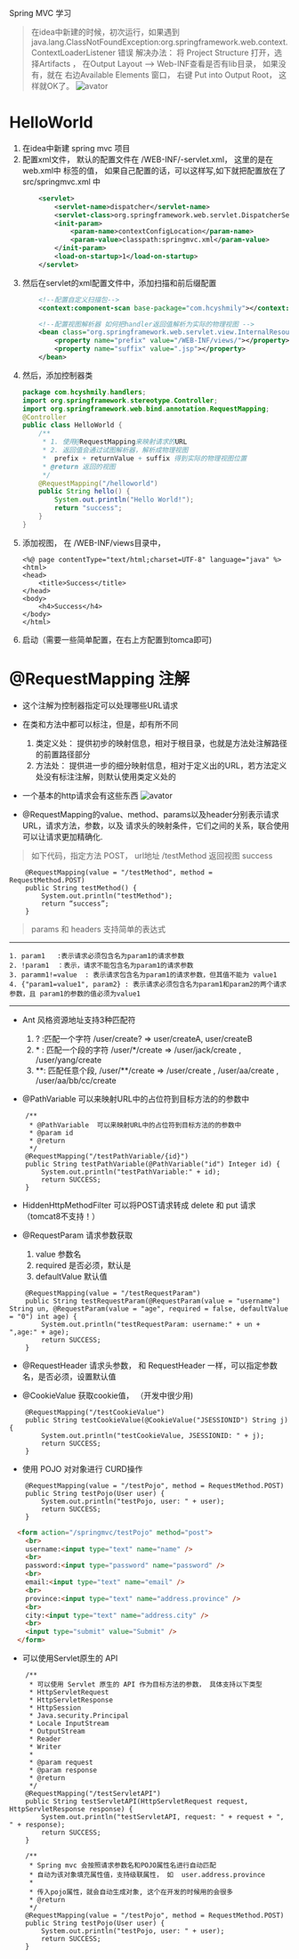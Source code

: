  Spring MVC 学习
> 在idea中新建的时候，初次运行，如果遇到 java.lang.ClassNotFoundException:org.springframework.web.context.ContextLoaderListener 错误
解决办法： 将 Project Structure 打开，选择Artifacts ， 在Output Layout –> Web-INF查看是否有lib目录， 如果没有，就在 右边Available Elements 窗口，
右键 Put into Output Root， 这样就OK了。
![avator](./images/error1.png)

# HelloWorld
1. 在idea中新建 spring mvc 项目
2. 配置xml文件， 默认的配置文件在  /WEB-INF/<servlet-name>-servlet.xml， 这里的<servlet-name>是在 web.xml中
<servlet-name>标签的值， 如果自己配置的话，可以这样写,如下就把配置放在了  src/springmvc.xml 中
    ```xml
        <servlet>
            <servlet-name>dispatcher</servlet-name>
            <servlet-class>org.springframework.web.servlet.DispatcherServlet</servlet-class>
            <init-param>
                <param-name>contextConfigLocation</param-name>
                <param-value>classpath:springmvc.xml</param-value>
            </init-param>
            <load-on-startup>1</load-on-startup>
        </servlet>
    ```
3. 然后在servlet的xml配置文件中，添加扫描和前后缀配置
    ```xml
        <!--配置自定义扫描包-->
        <context:component-scan base-package="com.hcyshmily"></context:component-scan>
    
        <!--配置视图解析器 如何把handler返回值解析为实际的物理视图 -->
        <bean class="org.springframework.web.servlet.view.InternalResourceViewResolver">
            <property name="prefix" value="/WEB-INF/views/"></property>
            <property name="suffix" value=".jsp"></property>
        </bean>
    ```
4. 然后，添加控制器类
    ```java
    package com.hcyshmily.handlers;
    import org.springframework.stereotype.Controller;
    import org.springframework.web.bind.annotation.RequestMapping;
    @Controller
    public class HelloWorld {
        /**
         * 1. 使用@RequestMapping来映射请求的URL
         * 2. 返回值会通过试图解析器，解析成物理视图
         *  prefix + returnValue + suffix 得到实际的物理视图位置
         * @return 返回的视图
         */
        @RequestMapping("/helloworld")
        public String hello() {
            System.out.println("Hello World!");
            return "success";
        }
    }
    ```
5. 添加视图， 在 /WEB-INF/views目录中，
    ```
    <%@ page contentType="text/html;charset=UTF-8" language="java" %>
    <html>
    <head>
        <title>Success</title>
    </head>
    <body>
        <h4>Success</h4>
    </body>
    </html>
    ```
6. 启动（需要一些简单配置，在右上方配置到tomca即可)

# @RequestMapping 注解
 * 这个注解为控制器指定可以处理哪些URL请求
 * 在类和方法中都可以标注，但是，却有所不同
    1. 类定义处： 提供初步的映射信息，相对于根目录，也就是方法处注解路径的前置路径部分
    2. 方法处： 提供进一步的细分映射信息，相对于定义出的URL，若方法定义处没有标注注解，则默认使用类定义处的

 * 一个基本的http请求会有这些东西
![avator](./images/requestHeader.png)

* @RequestMapping的value、method、params以及header分别表示请求URL，请求方法，参数，以及
请求头的映射条件，它们之间的关系，联合使用可以让请求更加精确化.
> 如下代码，指定方法 POST， url地址 /testMethod  返回视图 success
```
    @RequestMapping(value = "/testMethod", method = RequestMethod.POST)
    public String testMethod() {
        System.out.println("testMethod");
        return “success”;
    }
```
> params 和 headers 支持简单的表达式
----
    1. param1   :表示请求必须包含名为param1的请求参数
    2. !param1  ：表示，请求不能包含名为param1的请求参数
    3. paramm1!=value  : 表示请求包含名为param1的请求参数，但其值不能为 value1
    4. {"param1=value1", param2} : 表示请求必须包含名为param1和param2的两个请求参数，且 param1的参数的值必须为value1
----
* Ant 风格资源地址支持3种匹配符
    1. ? :匹配一个字符   /user/create?   => user/createA,  user/createB
    2. \* : 匹配一个段的字符   /user/*/create  => /user/jack/create  , /user/yang/create
    3. \*\*: 匹配任意个段,  /user/**/create  => /user/create   , /user/aa/create , /user/aa/bb/cc/create

* @PathVariable  可以来映射URL中的占位符到目标方法的的参数中
```
    /**
     * @PathVariable  可以来映射URL中的占位符到目标方法的的参数中
     * @param id
     * @return
     */
    @RequestMapping("/testPathVariable/{id}")
    public String testPathVariable(@PathVariable("id") Integer id) {
        System.out.println("testPathVariable:" + id);
        return SUCCESS;
    }
```

* HiddenHttpMethodFilter 可以将POST请求转成 delete 和 put 请求（tomcat8不支持！）

* @RequestParam 请求参数获取
    1. value 参数名
    2. required 是否必须，默认是
    3. defaultValue 默认值
```
    @RequestMapping(value = "/testRequestParam")
    public String testRequestParam(@RequestParam(value = "username") String un, @RequestParam(value = "age", required = false, defaultValue = "0") int age) {
        System.out.println("testRequestParam: username:" + un + ",age:" + age);
        return SUCCESS;
    }
```
* @RequestHeader 请求头参数， 和 RequestHeader 一样，可以指定参数名，是否必须，设置默认值

* @CookieValue 获取cookie值， （开发中很少用)
```
    @RequestMapping("/testCookieValue")
    public String testCookieValue(@CookieValue("JSESSIONID") String j) {
        System.out.println("testCookieValue, JSESSIONID: " + j);
        return SUCCESS;
    }
```

* 使用 POJO 对对象进行 CURD操作
```
    @RequestMapping(value = "/testPojo", method = RequestMethod.POST)
    public String testPojo(User user) {
        System.out.println("testPojo, user: " + user);
        return SUCCESS;
    }
```
```html
  <form action="/springmvc/testPojo" method="post">
    <br>
    username:<input type="text" name="name" />
    <br>
    password:<input type="password" name="password" />
    <br>
    email:<input type="text" name="email" />
    <br>
    province:<input type="text" name="address.province" />
    <br>
    city:<input type="text" name="address.city" />
    <br>
    <input type="submit" value="Submit" />
  </form>
```

* 可以使用Servlet原生的 API
```
    /**
     * 可以使用 Servlet 原生的 API 作为目标方法的参数， 具体支持以下类型
     * HttpServletRequest
     * HttpServletResponse
     * HttpSession
     * Java.security.Principal
     * Locale InputStream
     * OutputStream
     * Reader
     * Writer
     * 
     * @param request
     * @param response
     * @return
     */
    @RequestMapping("/testServletAPI")
    public String testServletAPI(HttpServletRequest request, HttpServletResponse response) {
        System.out.println("testServletAPI, request: " + request + ", " + response);
        return SUCCESS;
    }

    /**
     * Spring mvc 会按照请求参数名和POJO属性名进行自动匹配
     * 自动为该对象填充属性值，支持级联属性， 如  user.address.province
     *
     * 传入pojo属性，就会自动生成对象, 这个在开发的时候用的会很多
     * @return
     */
    @RequestMapping(value = "/testPojo", method = RequestMethod.POST)
    public String testPojo(User user) {
        System.out.println("testPojo, user: " + user);
        return SUCCESS;
    }
```






 


